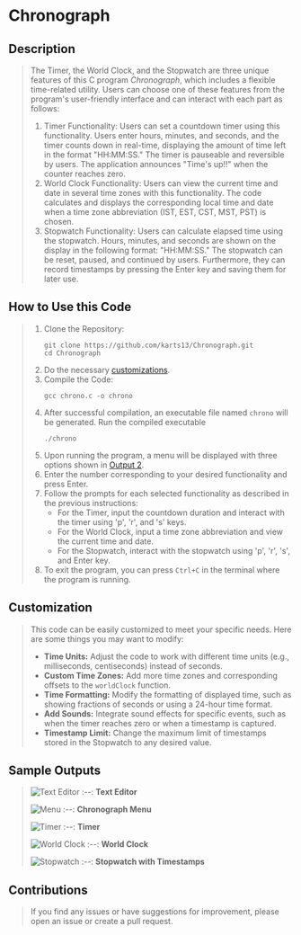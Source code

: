 # Chronograph

## Description
> The Timer, the World Clock, and the Stopwatch are three unique features of this C program *Chronograph*, which includes a flexible time-related utility. Users can choose one of these features from the program's user-friendly interface and can interact with each part as follows:
> 1. Timer Functionality:
>    Users can set a countdown timer using this functionality. Users enter hours, minutes, and seconds, and the timer counts down in real-time, displaying the amount of time left in the format "HH:MM:SS." The timer is pauseable and reversible by users. The application announces "Time's up!!" when the counter reaches zero.
> 2. World Clock Functionality:
>    Users can view the current time and date in several time zones with this functionality. The code calculates and displays the corresponding local time and date when a time zone abbreviation (IST, EST, CST, MST, PST) is chosen.
> 3. Stopwatch Functionality:
>    Users can calculate elapsed time using the stopwatch. Hours, minutes, and seconds are shown on the display in the following format: "HH:MM:SS." The stopwatch can be reset, paused, and continued by users. Furthermore, they can record timestamps by pressing the Enter key and saving them for later use.

## How to Use this Code
> 1. Clone the Repository:
>    ```
>    git clone https://github.com/karts13/Chronograph.git
>    cd Chronograph
>    ```
> 2. Do the necessary [customizations](https://github.com/karts13/Chronograph/blob/main/README.md#customization).
> 3. Compile the Code:
>    ```
>    gcc chrono.c -o chrono
>    ```
> 4. After successful compilation, an executable file named `chrono` will be generated. Run the compiled executable
>    ```
>    ./chrono
>    ```
> 5. Upon running the program, a menu will be displayed with three options shown in [Output 2](https://github.com/karts13/Chronograph/blob/main/README.md#sample-outputs).
> 6. Enter the number corresponding to your desired functionality and press Enter.
> 7. Follow the prompts for each selected functionality as described in the previous instructions:
>    * For the Timer, input the countdown duration and interact with the timer using 'p', 'r', and 's' keys.
>    * For the World Clock, input a time zone abbreviation and view the current time and date.
>    * For the Stopwatch, interact with the stopwatch using 'p', 'r', 's', and Enter key.
> 8. To exit the program, you can press `Ctrl+C` in the terminal where the program is running.


## Customization 
> This code can be easily customized to meet your specific needs. Here are some things you may want to modify:
> * **Time Units:** Adjust the code to work with different time units (e.g., milliseconds, centiseconds) instead of seconds.
> * **Custom Time Zones:** Add more time zones and corresponding offsets to the `worldClock` function.
> * **Time Formatting:** Modify the formatting of displayed time, such as showing fractions of seconds or using a 24-hour time format.
> * **Add Sounds:** Integrate sound effects for specific events, such as when the timer reaches zero or when a timestamp is captured.
> * **Timestamp Limit:** Change the maximum limit of timestamps stored in the Stopwatch to any desired value.


## Sample Outputs
> ![Text Editor](https://github.com/karts13/Chronograph/assets/126340629/42ec6c8b-b94d-4131-a13d-c2df02daa7ff)
> :--:
> <b>Text Editor</b>
>
> ![Menu](https://github.com/karts13/Chronograph/assets/126340629/e7aaca37-6ef6-4df4-9659-85e9447431fc)
> :--:
> <b>Chronograph Menu</b>
>
> ![Timer](https://github.com/karts13/Chronograph/assets/126340629/d2237940-de27-4106-907f-58d57c5a9bcf)
> :--:
> <b>Timer</b>
>
> ![World Clock](https://github.com/karts13/Chronograph/assets/126340629/0313d068-2f61-403b-a352-abd71a80c98b)
> :--:
> <b>World Clock</b>
>
> ![Stopwatch](https://github.com/karts13/Chronograph/assets/126340629/dfd7dbf9-252d-4c67-91cc-4c8c87e0d03c)
> :--:
> <b>Stopwatch with Timestamps</b>

## Contributions 
> If you find any issues or have suggestions for improvement, please open an issue or create a pull request.

